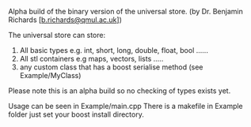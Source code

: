 Alpha build of the binary version of the universal store.  (by Dr. Benjamin Richards [b.richards@qmul.ac.uk])

The universal store can store:
1) All basic types e.g. int, short, long, double, float, bool ......
2) All stl containers e.g maps, vectors, lists .....
3) any custom class that has a boost serialise method (see Example/MyClass)

Please note this is an alpha build so no checking of types exists yet.

Usage can be seen in Example/main.cpp
There is a makefile in Example folder just set your boost install directory.



